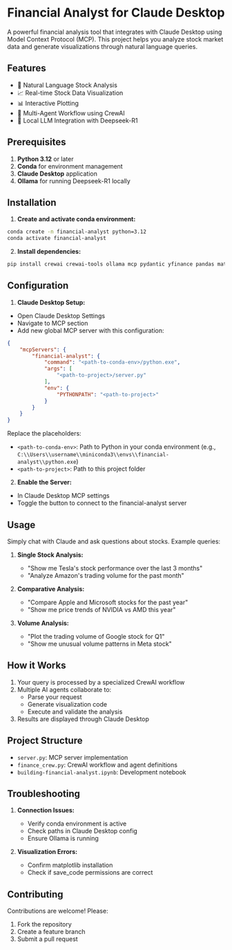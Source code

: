 # Financial Analyst for Claude Desktop

A powerful financial analysis tool that integrates with Claude Desktop using Model Context Protocol (MCP). This project helps you analyze stock market data and generate visualizations through natural language queries.

## Features

- 🤖 Natural Language Stock Analysis
- 📈 Real-time Stock Data Visualization
- 📊 Interactive Plotting
- 🔄 Multi-Agent Workflow using CrewAI
- 🧠 Local LLM Integration with Deepseek-R1

## Prerequisites

1. **Python 3.12** or later
2. **Conda** for environment management
3. **Claude Desktop** application
4. **Ollama** for running Deepseek-R1 locally

## Installation

1. **Create and activate conda environment:**
```bash
conda create -n financial-analyst python=3.12
conda activate financial-analyst
```

2. **Install dependencies:**
```bash
pip install crewai crewai-tools ollama mcp pydantic yfinance pandas matplotlib
```


## Configuration

1. **Claude Desktop Setup:**
- Open Claude Desktop Settings
- Navigate to MCP section
- Add new global MCP server with this configuration:

```json
{
    "mcpServers": {
        "financial-analyst": {
            "command": "<path-to-conda-env>/python.exe",
            "args": [
                "<path-to-project>/server.py"
            ],
            "env": {
                "PYTHONPATH": "<path-to-project>"
            }
        }
    }
}
```

Replace the placeholders:
- `<path-to-conda-env>`: Path to Python in your conda environment (e.g., `C:\\Users\\username\\miniconda3\\envs\\financial-analyst\\python.exe`)
- `<path-to-project>`: Path to this project folder

2. **Enable the Server:**
- In Claude Desktop MCP settings
- Toggle the button to connect to the financial-analyst server

## Usage

Simply chat with Claude and ask questions about stocks. Example queries:

1. **Single Stock Analysis:**
   - "Show me Tesla's stock performance over the last 3 months"
   - "Analyze Amazon's trading volume for the past month"

2. **Comparative Analysis:**
   - "Compare Apple and Microsoft stocks for the past year"
   - "Show me price trends of NVIDIA vs AMD this year"

3. **Volume Analysis:**
   - "Plot the trading volume of Google stock for Q1"
   - "Show me unusual volume patterns in Meta stock"

## How it Works

1. Your query is processed by a specialized CrewAI workflow
2. Multiple AI agents collaborate to:
   - Parse your request
   - Generate visualization code
   - Execute and validate the analysis
3. Results are displayed through Claude Desktop

## Project Structure

- `server.py`: MCP server implementation
- `finance_crew.py`: CrewAI workflow and agent definitions
- `building-financial-analyst.ipynb`: Development notebook

## Troubleshooting

1. **Connection Issues:**
   - Verify conda environment is active
   - Check paths in Claude Desktop config
   - Ensure Ollama is running

2. **Visualization Errors:**
   - Confirm matplotlib installation
   - Check if save_code permissions are correct

## Contributing

Contributions are welcome! Please:
1. Fork the repository
2. Create a feature branch
3. Submit a pull request
